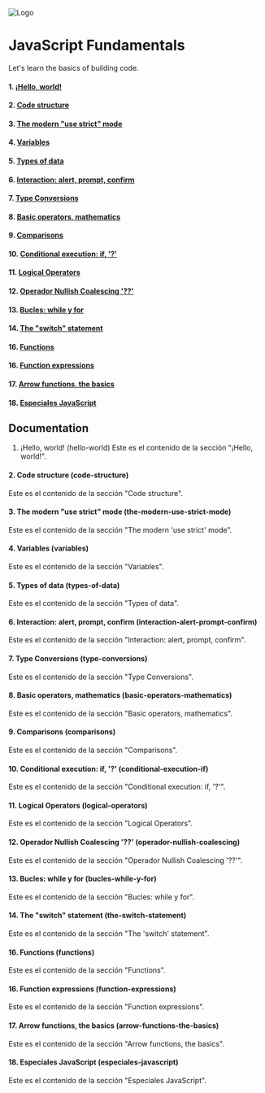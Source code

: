 ![Logo](https://blog.logrocket.com/wp-content/uploads/2023/12/nesting-web-components-vanilla-javascript.png)

# JavaScript Fundamentals

Let's learn the basics of building code.

####

#### 1. [¡Hello, world!](#hello-world)

#### 2. [Code structure](#code-structure)

#### 3. [The modern "use strict" mode](#the-modern-use-strict-mode)

#### 4. [Variables](#variables)

#### 5. [Types of data](#types-of-data)

#### 6. [Interaction: alert, prompt, confirm](#interaction-alert-prompt-confirm)

#### 7. [Type Conversions](#type-conversions)

#### 8. [Basic operators, mathematics](#basic-operators-mathematics)

#### 9. [Comparisons](#comparisons)

#### 10. [Conditional execution: if, '?'](##conditional-execution-if)

#### 11. [Logical Operators](#logical-operators)

#### 12. [Operador Nullish Coalescing '??'](#operador-nullish-coalescing)

#### 13. [Bucles: while y for](#bucles-while-y-for)

#### 14. [The "switch" statement](#the-switch-statement)

#### 16. [Functions](#functions)

#### 16. [Function expressions](#function-expressions)

#### 17. [Arrow functions, the basics](#arrow-functions-the-basics)

#### 18. [Especiales JavaScript](#especiales-javascript)

## Documentation

1. ¡Hello, world! (hello-world)
Este es el contenido de la sección "¡Hello, world!".

#### 2. Code structure (code-structure)
Este es el contenido de la sección "Code structure".

#### 3. The modern "use strict" mode (the-modern-use-strict-mode)
Este es el contenido de la sección "The modern 'use strict' mode".

#### 4. Variables (variables)
Este es el contenido de la sección "Variables".

#### 5. Types of data (types-of-data)
Este es el contenido de la sección "Types of data".

#### 6. Interaction: alert, prompt, confirm (interaction-alert-prompt-confirm)
Este es el contenido de la sección "Interaction: alert, prompt, confirm".

#### 7. Type Conversions (type-conversions)
Este es el contenido de la sección "Type Conversions".

#### 8. Basic operators, mathematics (basic-operators-mathematics)
Este es el contenido de la sección "Basic operators, mathematics".

#### 9. Comparisons (comparisons)
Este es el contenido de la sección "Comparisons".

#### 10. Conditional execution: if, '?' (conditional-execution-if)
Este es el contenido de la sección "Conditional execution: if, '?'".

#### 11. Logical Operators (logical-operators)
Este es el contenido de la sección "Logical Operators".

#### 12. Operador Nullish Coalescing '??' (operador-nullish-coalescing)
Este es el contenido de la sección "Operador Nullish Coalescing '??'".

#### 13. Bucles: while y for (bucles-while-y-for)
Este es el contenido de la sección "Bucles: while y for".

#### 14. The "switch" statement (the-switch-statement)
Este es el contenido de la sección "The 'switch' statement".

#### 16. Functions (functions)
Este es el contenido de la sección "Functions".

#### 16. Function expressions (function-expressions)
Este es el contenido de la sección "Function expressions".

#### 17. Arrow functions, the basics (arrow-functions-the-basics)
Este es el contenido de la sección "Arrow functions, the basics".

#### 18. Especiales JavaScript (especiales-javascript)
Este es el contenido de la sección "Especiales JavaScript".
